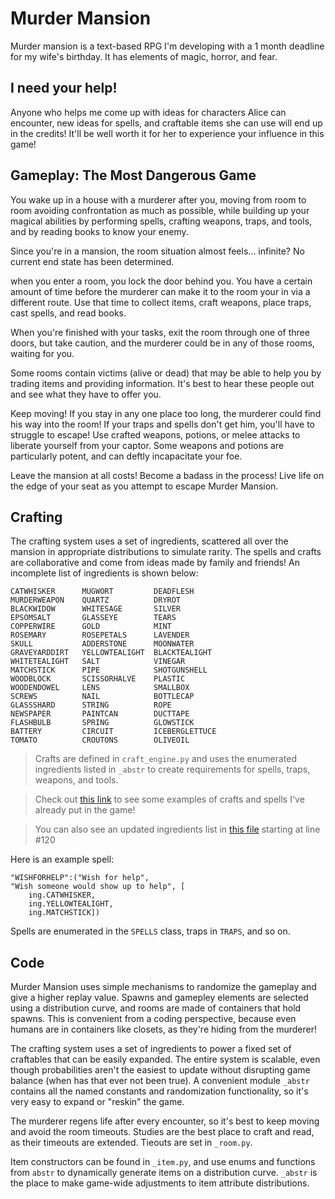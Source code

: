 # Murder Mansion

Murder mansion is a text-based RPG I'm developing with a 1 month deadline for my wife's birthday. It has elements of magic, horror, and fear. 

## I need your help!
Anyone who helps me come up with ideas for characters Alice can encounter, new ideas for spells, and craftable items she can use will end up in the credits! It'll be well worth it for her to experience your influence in this game!

## Gameplay: The Most Dangerous Game
You wake up in a house with a murderer after you, moving from room to room avoiding confrontation as much as possible, while building up your magical abilities by performing spells, crafting weapons, traps, and tools, and by reading books to know your enemy. 

Since you're in a mansion, the room situation almost feels... infinite? No current end state has been determined. 

when you enter a room, you lock the door behind you. You have a certain amount of time before the murderer can make it to the room your in via a different route. Use that time to collect items, craft weapons, place traps, cast spells, and read books. 

When you're finished with your tasks, exit the room through one of three doors, but take caution, and the murderer could be in any of those rooms, waiting for you. 

Some rooms contain victims (alive or dead) that may be able to help you by trading items and providing information. It's best to hear these people out and see what they have to offer you. 

Keep moving! If you stay in any one place too long, the murderer could find his way into the room! If your traps and spells don't get him, you'll have to struggle to escape! Use crafted weapons, potions, or melee attacks to liberate yourself from your captor. Some weapons and potions are particularly potent, and can deftly incapacitate your foe. 

Leave the mansion at all costs! Become a badass in the process! Live life on the edge of your seat as you attempt to escape Murder Mansion. 

## Crafting
The crafting system uses a set of ingredients, scattered all over the mansion in appropriate distributions to simulate rarity. The spells and crafts are collaborative and come from ideas made by family and friends! An incomplete list of ingredients is shown below:

    CATWHISKER      MUGWORT         DEADFLESH       
    MURDERWEAPON    QUARTZ          DRYROT           
    BLACKWIDOW      WHITESAGE       SILVER            
    EPSOMSALT       GLASSEYE        TEARS         
    COPPERWIRE      GOLD            MINT          
    ROSEMARY        ROSEPETALS      LAVENDER        
    SKULL           ADDERSTONE      MOONWATER      
    GRAVEYARDDIRT   YELLOWTEALIGHT  BLACKTEALIGHT   
    WHITETEALIGHT   SALT            VINEGAR      
    MATCHSTICK      PIPE            SHOTGUNSHELL     
    WOODBLOCK       SCISSORHALVE    PLASTIC      
    WOODENDOWEL     LENS            SMALLBOX       
    SCREWS          NAIL            BOTTLECAP      
    GLASSSHARD      STRING          ROPE   
    NEWSPAPER       PAINTCAN        DUCTTAPE    
    FLASHBULB       SPRING          GLOWSTICK     
    BATTERY         CIRCUIT         ICEBERGLETTUCE  
    TOMATO          CROUTONS        OLIVEOIL    

> Crafts are defined in `craft_engine.py` and uses the enumerated ingredients listed in `_abstr` to create requirements for spells, traps, weapons, and tools.  

> Check out [this link](https://github.com/teejaytiger/MurderMansion/blob/master/craft_engine.py) to see some examples of crafts and spells I've already put in the game!  

> You can also see an updated ingredients list in [this file](https://github.com/teejaytiger/MurderMansion/blob/master/_abstr.py) starting at line #120

Here is an example spell:  

    "WISHFORHELP":("Wish for help", 
    "Wish someone would show up to help", [
        ing.CATWHISKER, 
        ing.YELLOWTEALIGHT, 
        ing.MATCHSTICK])

Spells are enumerated in the `SPELLS` class, traps in `TRAPS`, and so on.

## Code
Murder Mansion uses simple mechanisms to randomize the gameplay and give a higher replay value. Spawns and gamepley elements are selected using a distribution curve, and rooms are made of containers that hold spawns. This is convenient from a coding perspective, because even humans are in containers like closets, as they're hiding from the murderer! 

The crafting system uses a set of ingredients to power a fixed set of craftables that can be easily expanded. The entire system is scalable, even though probabilities aren't the easiest to update without disrupting game balance (when has that ever not been true). A convenient module `_abstr` contains all the named constants and randomization functionality, so it's very easy to expand or "reskin" the game. 

The murderer regens life after every encounter, so it's best to keep moving and avoid the room timeouts. Studies are the best place to craft and read, as their timeouts are extended. Tieouts are set in `_room.py`. 

Item constructors can be found in `_item.py`, and use enums and functions from `abstr` to dynamically generate items on a distribution curve. `_abstr` is the place to make game-wide adjustments to item attribute distributions. 